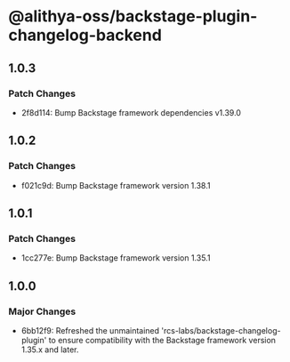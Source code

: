 # @alithya-oss/backstage-plugin-changelog-backend

## 1.0.3

### Patch Changes

- 2f8d114: Bump Backstage framework dependencies v1.39.0

## 1.0.2

### Patch Changes

- f021c9d: Bump Backstage framework version 1.38.1

## 1.0.1

### Patch Changes

- 1cc277e: Bump Backstage framework version 1.35.1

## 1.0.0

### Major Changes

- 6bb12f9: Refreshed the unmaintained 'rcs-labs/backstage-changelog-plugin' to ensure compatibility with the Backstage framework version 1.35.x and later.
